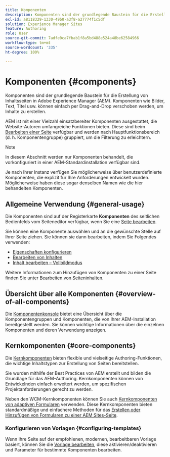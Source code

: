 ```yaml
---
title: Komponenten
description: Komponenten sind der grundlegende Baustein für die Erstellung von Inhaltsseiten in AEM.
exl-id: a8118329-1330-49b0-a3f8-a27774f1c5df
solution: Experience Manager Sites
feature: Authoring
role: User
source-git-commit: 7adfe0ca7fbab1f8a5bd488e524a48be62584966
workflow-type: tm+mt
source-wordcount: '335'
ht-degree: 100%

---
```


# Komponenten {#components}

Komponenten sind der grundlegende Baustein für die Erstellung von Inhaltsseiten in Adobe Experience Manager (AEM). Komponenten wie Bilder, Text, Titel usw. können einfach per Drag-and-Drop verschoben werden, um Inhalte zu erstellen.

AEM ist mit einer Vielzahl einsatzbereiter Komponenten ausgestattet, die Website-Autoren umfangreiche Funktionen bieten. Diese sind beim [Bearbeiten einer Seite](/help/sites-cloud/authoring/page-editor/edit-content.md) verfügbar und werden nach Hauptfunktionsbereich (d. h. Komponentengruppe) gruppiert, um die Filterung zu erleichtern.

>[!NOTE]
>
>In diesem Abschnitt werden nur Komponenten behandelt, die vorkonfiguriert in einer AEM-Standardinstallation verfügbar sind.
>
>Je nach Ihrer Instanz verfügen Sie möglicherweise über benutzerdefinierte Komponenten, die explizit für Ihre Anforderungen entwickelt wurden. Möglicherweise haben diese sogar denselben Namen wie die hier behandelten Komponenten.

## Allgemeine Verwendung {#general-usage}

Die Komponenten sind auf der Registerkarte **Komponenten** des seitlichen Bedienfelds vom Seiteneditor verfügbar, wenn Sie eine [Seite bearbeiten](/help/sites-cloud/authoring/page-editor/edit-content.md).

Sie können eine Komponente auswählen und an die gewünschte Stelle auf Ihrer Seite ziehen. Sie können sie dann bearbeiten, indem Sie Folgendes verwenden:

* [Eigenschaften konfigurieren](/help/sites-cloud/authoring/sites-console/page-properties.md)
* [Bearbeiten von Inhalten](/help/sites-cloud/authoring/page-editor/edit-content.md)
* [Inhalt bearbeiten – Vollbildmodus](/help/sites-cloud/authoring/page-editor/edit-content.md#edit-content-full-screen-mode)

Weitere Informationen zum Hinzufügen von Komponenten zu einer Seite finden Sie unter [Bearbeiten von Seiteninhalten](/help/sites-cloud/authoring/page-editor/edit-content.md).

## Übersicht über alle Komponenten {#overview-of-all-components}

Die [Komponentenkonsole](/help/sites-cloud/authoring/components-console.md) bietet eine Übersicht über die Komponentengruppen und Komponenten, die von Ihrer AEM-Installation bereitgestellt werden. Sie können wichtige Informationen über die einzelnen Komponenten und deren Verwendung anzeigen.

## Kernkomponenten {#core-components}

Die [Kernkomponenten](https://experienceleague.adobe.com/docs/experience-manager-core-components/using/introduction.html?lang=de) bieten flexible und vielseitige Authoring-Funktionen, die wichtige Inhaltstypen zur Erstellung von Seiten bereitstellen.

Sie wurden mithilfe der Best Practices von AEM erstellt und bilden die Grundlage für das AEM-Authoring. Kernkomponenten können von Entwickelnden einfach erweitert werden, um spezifischen Projektanforderungen gerecht zu werden.

Neben den WCM-Kernkomponenten können Sie auch [Kernkomponenten von adaptiven Formularen](https://experienceleague.adobe.com/docs/experience-manager-core-components/using/adaptive-forms/introduction.html?lang=de#features) verwenden. Diese Kernkomponenten bieten standardmäßige und einfachere Methoden für das [Erstellen oder Hinzufügen von Formularen zu einer AEM Sites-Seite](/help/forms/create-or-add-an-adaptive-form-to-aem-sites-page.md).

### Konfigurieren von Vorlagen {#configuring-templates}

Wenn Ihre Seite auf der empfohlenen, modernen, bearbeitbaren Vorlage basiert, können Sie die [Vorlage bearbeiten](/help/sites-cloud/authoring/page-editor/templates.md), diese aktivieren/deaktivieren und Parameter für bestimmte Komponenten bearbeiten.
